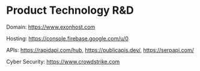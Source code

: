 # Product Technology R&D

Domain: https://www.exonhost.com

Hosting: https://console.firebase.google.com/u/0

APIs: https://rapidapi.com/hub, https://publicapis.dev/, https://serpapi.com/

Cyber Security: https://www.crowdstrike.com 
